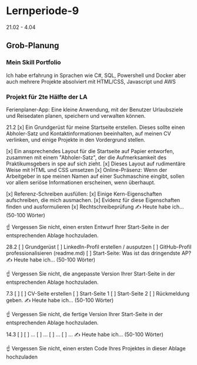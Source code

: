 # Lernperiode-9
21.02 - 4.04

## Grob-Planung
  ### Mein Skill Portfolio
  Ich habe erfahrung in Sprachen wie C#, SQL, Powershell und Docker aber auch mehrere Projekte absolviert mit HTML/CSS, Javascript und AWS  

  ### Projekt für 2te Hälfte der LA
  Ferienplaner-App: Eine kleine Anwendung, mit der Benutzer Urlaubsziele und Reisedaten planen, speichern und verwalten können.

21.2
[x] Ein Grundgerüst für meine Startseite erstellen. Dieses sollte einen Abholer-Satz und Kontaktinformationen beeinhalten, auf meinen CV verlinken, und einige Projekte in den Vordergrund stellen.

[x] Ein ansprechendes Layout für die Startseite auf Papier entworfen, zusammen mit einem "Abholer-Satz", der die Aufmerksamkeit des Praktikumsgebers in spe auf sich zieht.
[x] Dieses Layout auf rudimentäre Weise mit HTML und CSS umsetzen
[x] Online-Präsenz: Wenn der Arbeitgeber in spe meinen Namen auf einer Suchmaschine eingibt, sollen vor allem seriöse Informationen erscheinen, wenn überhaupt.

[x] Referenz-Schreiben ausfüllen:
[x] Einige Kern-Eigenschaften aufschreiben, die mich ausmachen.
[x] Evidenz für diese Eigenschaften finden und ausformulieren
[x] Rechtschreibeprüfung
✍️ Heute habe ich... (50-100 Wörter)

☝️ Vergessen Sie nicht, einen ersten Entwurf Ihrer Start-Seite in der entsprechenden Ablage hochzuladen.

28.2
[ ] Grundgerüst
[ ] LinkedIn-Profil erstellen / ausputzen
[ ] GitHub-Profil professionalisieren (readme.md)
[ ] Start-Seite: Was ist das dringendste AP?
✍️ Heute habe ich... (50-100 Wörter)

☝️ Vergessen Sie nicht, die angepasste Version Ihrer Start-Seite in der entsprechenden Ablage hochzuladen.

7.3
[ ]
[ ] CV-Seite erstellen
[ ] Start-Seite 1
[ ] Start-Seite 2
[ ] Rückmeldung geben.
✍️ Heute habe ich... (50-100 Wörter)

☝️ Vergessen Sie nicht, die fertige Version Ihrer Start-Seite in der entsprechenden Ablage hochzuladen.

14.3
[ ]
[ ] ...
[ ] ...
[ ] ...
[ ] ...
✍️ Heute habe ich... (50-100 Wörter)

☝️ Vergessen Sie nicht, einen ersten Code Ihres Projektes in dieser Ablage hochzuladen

